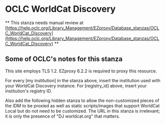 # OCLC WorldCat Discovery
** This stanza needs manual review at [https://help.oclc.org/Library_Management/EZproxy/Database_stanzas/OCLC_WorldCat_Discovery](https://help.oclc.org/Library_Management/EZproxy/Database_stanzas/OCLC_WorldCat_Discovery) **

## Some of OCLC's notes for this stanza

This site employs TLS 1.2. EZproxy 6.2.2 is required to proxy this resource.

For every [my institution] in the stanza above, insert the institution used with your WorldCat Discovery instance. For [registry_id] above, insert your institution's registry ID.

Also add the following hidden stanza to allow the non-customized pieces of the IDM to be proxied as well as static scripts/images that support WorldCat Local but do not need to be customized. The URL in this stanza is irrelevant; it is only the presence of &quot;DJ worldcat.org&quot; that matters.

&nbsp;
